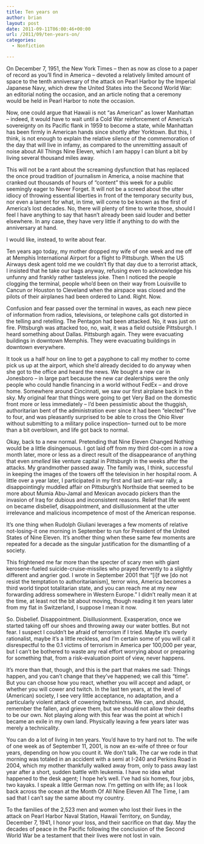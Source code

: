 ```yaml
---
title: Ten years on
author: brian
layout: post
date: 2011-09-11T06:00:46+00:00
url: /2011/09/ten-years-on/
categories:
  - Nonfiction

---
```

On December 7, 1951, the New York Times &#8211; then as now as close to a paper of record as you&#8217;ll find in America &#8211; devoted a relatively limited amount of space to the tenth anniversary of the attack on Pearl Harbor by the Imperial Japanese Navy, which drew the United States into the Second World War: an editorial noting the occasion, and an article noting that a ceremony would be held in Pearl Harbor to note the occasion.

<!--more-->Now, one could argue that Hawaii is not &#8220;as American&#8221; as lower Manhattan &#8211; indeed, it would have to wait until a Cold War reinforcement of America&#8217;s sovereignty on its Pacific flank in 1959 to become a state, while Manhattan has been firmly in American hands since shortly after Yorktown. But this, I think, is not enough to explain the relative silence of the commemoration of the day that will live in infamy, as compared to the unremitting assault of noise about All Things Nine Eleven, which I am happy I can blunt a bit by living several thousand miles away.

This will not be a rant about the screaming dysfunction that has replaced the once proud tradition of journalism in America, a noise machine that cranked out thousands of hours of &#8220;content&#8221; this week for a public seemingly eager to Never Forget. It will not be a screed about the utter idiocy of throwing essential liberties in front of the temporary security bus, nor even a lament for what, in time, will come to be known as the first of America&#8217;s lost decades. No, there will plenty of time to write those, should I feel I have anything to say that hasn&#8217;t already been said louder and better elsewhere. In any case, they have very little if anything to do with the anniversary at hand.

I would like, instead, to write about fear.

Ten years ago today, my mother dropped my wife of one week and me off at Memphis International Airport for a flight to Pittsburgh. When the US Airways desk agent told me we couldn&#8217;t fly that day due to a terrorist attack, I insisted that he take our bags anyway, refusing even to acknowledge his unfunny and frankly rather tasteless joke. Then I noticed the people clogging the terminal, people who&#8217;d been on their way from Louisville to Cancun or Houston to Cleveland when the airspace was closed and the pilots of their airplanes had been ordered to Land. Right. Now.

Confusion and fear passed over the terminal in waves, as each new piece of information from radios, televisions, or telephone calls got distorted in the telling and retelling. The Pentagon had been attacked. No, it was just on fire. Pittsburgh was attacked too, no, wait, it was a field outside Pittsburgh. I heard something about Dallas. Pittsburgh again. They were evacuating buildings in downtown Memphis. They were evacuating buildings in downtown everywhere.

It took us a half hour on line to get a payphone to call my mother to come pick us up at the airport, which she&#8217;d already decided to do anyway when she got to the office and heard the news. We bought a new car in Jonesboro – in large part because the new car dealerships were the only people who could handle financing in a world without FedEx – and drove home. Somewhere around Cincinnati, we saw our first airplane back in the sky. My original fear that things were going to get Very Bad on the domestic front more or less immediately – I&#8217;d been pessimistic about the thuggish, authoritarian bent of the administration ever since it had been &#8220;elected&#8221; five to four, and was pleasantly surprised to be able to cross the Ohio River without submitting to a military police inspection– turned out to be more than a bit overblown, and life got back to normal.

Okay, back to a new normal. Pretending that Nine Eleven Changed Nothing would be a little disingenuous. I got laid off from my third dot-com in a row a month later, more or less as a direct result of the disappearance of anything that even _smelled_ like venture capital in Pittsburgh in the weeks after the attacks. My grandmother passed away. The family was, I think, successful in keeping the images of the towers off the television in her hospital room. A little over a year later, I participated in my first and last anti-war rally, a disappointingly muddled affair on Pittsburgh&#8217;s Northside that seemed to be more about Mumia Abu-Jamal and Mexican avocado pickers than the invasion of Iraq for dubious and inconsistent reasons. Relief that life went on became disbelief, disappointment, and disillusionment at the utter irrelevance and malicious incompetence of most of the American response.

It&#8217;s one thing when Rudolph Giuliani leverages a few moments of relative not-losing-it one morning in September to run for President of the United States of Nine Eleven. It&#8217;s another thing when these same few moments are repeated for a decade as the singular justification for the dismantling of a society.

This frightened me far more than the specter of scary men with giant kerosene-fueled suicide-cruise-missiles who prayed fervently to a slightly different and angrier god. I wrote in September 2001 that &#8220;[i]f we [do not resist the temptation to authoritarianism], terror wins, America becomes a third world tinpot totalitarian state, and you can reach me at my new forwarding address somewhere in Western Europe.&#8221; I didn&#8217;t really mean it at the time, at least not the bit about moving, though reading it ten years later from my flat in Switzerland, I suppose I mean it now.

So. Disbelief. Disappointment. Disillusionment. Exasperation, once we started taking off our shoes and throwing away our water bottles. But not fear. I suspect I couldn&#8217;t be afraid of terrorism if I tried. Maybe it&#8217;s overly rationalist, maybe it&#8217;s a little reckless, and I&#8217;m certain some of you will call it disrespectful to the 0.1 victims of terrorism in America per 100,000 per year, but I can&#8217;t be bothered to waste any real effort worrying about or preparing for something that, from a risk-evaluation point of view, never happens.

It&#8217;s more than that, though, and this is the part that makes me sad: Things happen, and you can&#8217;t change that they&#8217;ve happened; we call this &#8220;time&#8221;. But you can choose how you react, whether you will accept and adapt, or whether you will cower and twitch. In the last ten years, at the level of (American) society, I see very little acceptance, no adaptation, and a particularly violent attack of cowering twitchiness. We can, and should, remember the fallen, and grieve them, but we should not allow their deaths to be our own. Not playing along with this fear was the point at which I became an exile in my own land. Physically leaving a few years later was merely a technicality.

You can do a lot of living in ten years. You&#8217;d have to try hard not to. The wife of one week as of September 11, 2001, is now an ex-wife of three or four years, depending on how you count it. We don&#8217;t talk. The car we rode in that morning was totaled in an accident with a semi at I-240 and Perkins Road in 2004, which my mother thankfully walked away from, only to pass away last year after a short, sudden battle with leukemia. I have no idea what happened to the desk agent; I hope he&#8217;s well. I&#8217;ve had six homes, four jobs, two kayaks. I speak a little German now. I&#8217;m getting on with life; as I look back across the ocean at the Month Of All Nine Eleven All The Time, I am sad that I can&#8217;t say the same about my country.

To the families of the 2,523 men and women who lost their lives in the attack on Pearl Harbor Naval Station, Hawaii Territory, on Sunday, December 7, 1941, I honor your loss, and their sacrifice on that day. May the decades of peace in the Pacific following the conclusion of the Second World War be a testament that their lives were not lost in vain.